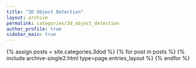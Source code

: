 ```yaml
---
title: "3D Object Detection"
layout: archive
permalink: categories/3d_object_detection
author_profile: true
sidebar_main: true
---
```


{% assign posts = site.categories.3dod %}
{% for post in posts %} {% include archive-single2.html type=page.entries_layout %} {% endfor %}

